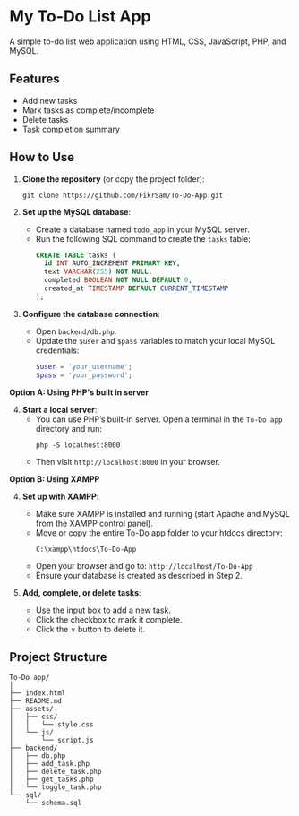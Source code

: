 # My To-Do List App

A simple to-do list web application using HTML, CSS, JavaScript, PHP, and MySQL.

## Features

- Add new tasks
- Mark tasks as complete/incomplete
- Delete tasks
- Task completion summary


## How to Use

1. **Clone the repository** (or copy the project folder):
   ```
   git clone https://github.com/FikrSam/To-Do-App.git
   ```

2. **Set up the MySQL database**:
   - Create a database named `todo_app` in your MySQL server.
   - Run the following SQL command to create the `tasks` table:
     ```sql
     CREATE TABLE tasks (
       id INT AUTO_INCREMENT PRIMARY KEY,
       text VARCHAR(255) NOT NULL,
       completed BOOLEAN NOT NULL DEFAULT 0,
       created_at TIMESTAMP DEFAULT CURRENT_TIMESTAMP
     );
     ```

3. **Configure the database connection**:
   - Open `backend/db.php`.
   - Update the `$user` and `$pass` variables to match your local MySQL credentials:
     ```php
     $user = 'your_username';
     $pass = 'your_password';
     ```

**Option A: Using PHP's built in server**

4. **Start a local server**:
   - You can use PHP’s built-in server. Open a terminal in the `To-Do app` directory and run:
     ```
     php -S localhost:8000
     ```
   - Then visit `http://localhost:8000` in your browser.

**Option B: Using XAMPP**

4. **Set up with XAMPP**:
   - Make sure XAMPP is installed and running (start Apache and MySQL from the XAMPP control panel).
   - Move or copy the entire To-Do app folder to your htdocs directory:
      ```
      C:\xampp\htdocs\To-Do-App
      ```
   - Open your browser and go to: `http://localhost/To-Do-App`
   - Ensure your database is created as described in Step 2.

5. **Add, complete, or delete tasks**:
   - Use the input box to add a new task.
   - Click the checkbox to mark it complete.
   - Click the × button to delete it.


## Project Structure

```
To-Do app/
│
├── index.html
├── README.md
├── assets/
│   ├── css/
│   │   └── style.css
│   └── js/
│       └── script.js
├── backend/
│   ├── db.php
│   ├── add_task.php
│   ├── delete_task.php
│   ├── get_tasks.php
│   └── toggle_task.php
└── sql/
    └── schema.sql
```
